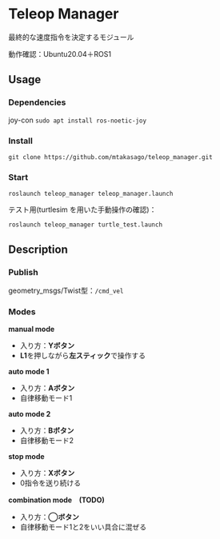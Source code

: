 # Teleop Manager

最終的な速度指令を決定するモジュール

動作確認：Ubuntu20.04＋ROS1

## Usage

### Dependencies
joy-con  `sudo apt install ros-noetic-joy`

### Install
`git clone https://github.com/mtakasago/teleop_manager.git`

### Start
`roslaunch teleop_manager teleop_manager.launch`

テスト用(turtlesim を用いた手動操作の確認)： 

`roslaunch teleop_manager turtle_test.launch`

## Description
### Publish
geometry_msgs/Twist型：`/cmd_vel`

### Modes
**manual mode**

- 入り方：**Yボタン**
- **L1**を押しながら**左スティック**で操作する

**auto mode 1**

- 入り方：**Aボタン**
- 自律移動モード1

**auto mode 2**

- 入り方：**Bボタン**
- 自律移動モード2

**stop mode**

- 入り方：**Xボタン**
- 0指令を送り続ける

**combination mode　(TODO)**

- 入り方：**◯ボタン**
- 自律移動モード1と2をいい具合に混ぜる
